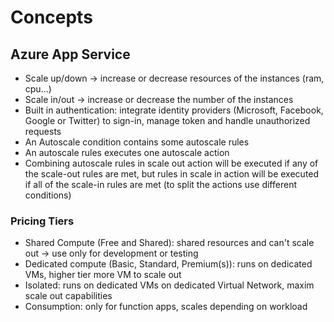 # Concepts

## Azure App Service
 - Scale up/down -> increase or decrease resources of the instances (ram, cpu...)
 - Scale in/out -> increase or decrease the number of the instances
 - Built in authentication: integrate identity providers (Microsoft, Facebook, Google or Twitter) to sign-in, manage token and handle unauthorized requests
 - An Autoscale condition contains some autoscale rules
 - An autoscale rules executes one autoscale action
 - Combining autoscale rules in scale out action will be executed if any of the scale-out rules are met, but rules in scale in  action will be executed if all of the scale-in rules are met (to split the actions use different conditions)

 ### Pricing Tiers
  - Shared Compute (Free and Shared): shared resources and can't scale out -> use only for development or testing
  - Dedicated compute (Basic, Standard, Premium(s)): runs on dedicated VMs, higher tier more VM to scale out
  - Isolated: runs on dedicated VMs on dedicated Virtual Network, maxim scale out capabilities
  - Consumption: only for function apps, scales depending on workload




